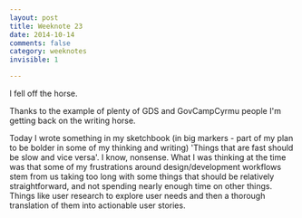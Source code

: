 ```yaml
---
layout: post
title: Weeknote 23
date: 2014-10-14
comments: false
category: weeknotes
invisible: 1

---
```


I fell off the horse.

Thanks to the example of plenty of GDS and GovCampCyrmu people I'm getting back on the writing horse.

Today I wrote something in my sketchbook (in big markers - part of my plan to be bolder in some of my thinking and writing) 'Things that are fast should be slow and vice versa'. I know, nonsense. What I was thinking at the time was that some of my frustrations around design/development workflows stem from us taking too long with some things that should be relatively straightforward, and not spending nearly enough time on other things. Things like user research to explore user needs and then a thorough translation of them into actionable user stories.
